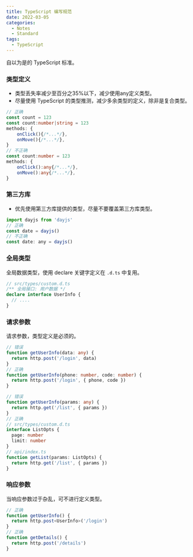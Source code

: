 ```yaml
---
title: TypeScript 编写规范
date: 2022-03-05
categories:
  - Notes
  - Standard
tags:
  - TypeScript
---
```


自以为是的 TypeScript 标准。

### 类型定义

- 类型丢失率减少至百分之35%以下，减少使用any定义类型。
- 尽量使用 TypeScript 的类型推测，减少多余类型的定义，除非是复合类型。

~~~typescript
// 正确
const count = 123
const count:number|string = 123
methods: {
	onClick(){/*...*/},
	onMove(){/*...*/},
}
// 不正确
const count:number = 123
methods: {
	onClick():any{/*...*/},
	onMove():any{/*...*/},
}
~~~

<!-- more -->

### 第三方库

- 优先使用第三方库提供的类型，尽量不要覆盖第三方库类型。

~~~js
import dayjs from 'dayjs'
// 正确
const date = dayjs()
// 不正确
const date: any = dayjs()
~~~

### 全局类型

全局数据类型，使用 declare 关键字定义在 `.d.ts` 中复用。

~~~typescript
// src/types/custom.d.ts
/** 全局接口: 用户数据 */
declare interface UserInfo {
  // ....
}
~~~

### 请求参数

请求参数，类型定义是必须的。

~~~ts
// 错误
function getUserInfo(data: any) {
  return http.post('/login', data)
}
// 正确
function getUserInfo(phone: number, code: number) {
  return http.post('/login', { phone, code })
}

// 错误
function getUserInfo(params: any) {
  return http.get('/list', { params })
}
// 正确
// src/types/custom.d.ts
interface ListOpts {
  page: number
  limit: number
}
// api/index.ts
function getList(params: ListOpts) {
  return http.get('/list', { params })
}
~~~

### 响应参数

当响应参数过于杂乱，可不进行定义类型。

~~~typescript
// 正确
function getUserInfo() {
  return http.post<UserInfo>('/login')
}
// 正确
function getDetails() {
  return http.post('/details')
}
~~~
